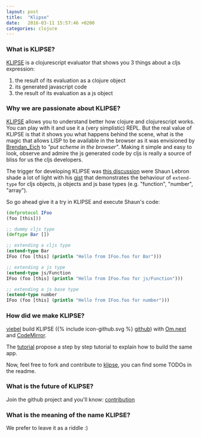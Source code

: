 ```yaml
---
layout: post
title:  "Klipse"
date:   2016-03-11 15:57:46 +0200
categories: clojure
---
```


### What is KLIPSE?

[KLIPSE][app-url] is a clojurescript evaluator that shows you 3 things about a cljs expression:

1. the result of its evaluation as a clojure object
2. its generated javascript code
3. the result of its evaluation as a js object

### Why we are passionate about KLIPSE?

[KLIPSE][app-url] allows you to understand better how clojure and clojurescript works.
You can play with it and use it a (very simplistic) REPL.
But the real value of KLIPSE is that it shows you what happens behind the scene, what is the magic that allows LISP to be available in the browser as it was envisioned by [Brendan_Eich][brendan-eich-url] to *"put scheme in the  browser"*.
Making it simple and easy to look, observe and admire the js generated code by cljs is really a source of bliss for us the cljs developers.

The trigger for developing KLIPSE was [this discussion][discussion-url] were Shaun Lebron shade a lot of light with his [gist][gist-url] that demonstrates the behaviour of `extend-type` for cljs objects, js objects and js base types (e.g. "function", "number", "array").

So go ahead give it a try in KLIPSE and execute Shaun's code:

~~~ clojure
(defprotocol IFoo
(foo [this]))

;; dummy cljs type
(deftype Bar [])

;; extending a cljs type
(extend-type Bar
IFoo (foo [this] (println "Hello from IFoo.foo for Bar")))

;; extending a js type
(extend-type js/Function
IFoo (foo [this] (println "Hello from IFoo.foo for js/Function")))

;; extending a js base type
(extend-type number
IFoo (foo [this] (println "Hello from IFoo.foo for number")))
~~~

### How did we make KLIPSE?

[viebel][viebel-url] build KLIPSE (<span class="icon icon--github">{% include icon-github.svg %}</span> [github][github-url]) with [Om.next][om.next-url] and [CodeMirror][codemirror-url].

The [tutorial][tuto-url] propose a step by step tutorial to explain how to build the same app.

Now, feel free to fork and contribute to [klipse][github-url], you can find some TODOs in the readme.

### What is the future of KLIPSE?

Join the github project and you'll know: [contribution][contribution-url]

### What is the meaning of the name KLIPSE?

We prefer to leave it as a riddle :)



[figwheel-url]: https://github.com/bhauman/lein-figwheel
[cljs.js-url]: https://github.com/clojure/clojurescript/blob/master/src/main/cljs/cljs/js.cljs
[om.next-url]: https://github.com/omcljs/om/wiki/Quick-Start-(om.next)
[react.js-url]: https://facebook.github.io/react/
[figwheel-url]: http://localhost:3449/
[dnpublish-url]: https://swannodette.github.io/2015/07/29/clojurescript-17/
[viebel-url]: https://github.com/viebel
[app-url]: http://app.gadjett.com/cljs_compiler/index-dev.html
[github-url]: https://github.com/viebel/klipse
[codemirror-url]: https://codemirror.net/
[brendan-eich-url]: https://en.wikipedia.org/wiki/Brendan_Eich
[discussion-url]: https://groups.google.com/forum/#!searchin/clojurescript/extend-protocol/clojurescript/MKEZ9CBU77o/h7ejrbNFCgAJ
[gist-url]: https://gist.github.com/shaunlebron/a98a05b47a1521b58a6b
[contribution-url]: https://github.com/viebel/klipse#contribution
[tuto-url]: https://github.com/viebel/klipse#tutorial